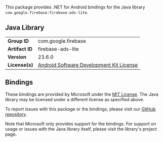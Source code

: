 This package provides .NET for Android bindings for the Java library `com.google.firebase:firebase-ads-lite`.

## Java Library

| | |
|-|-|
| **Group ID** | com.google.firebase |
| **Artifact ID** | firebase-ads-lite |
| **Version** | 23.6.0 |
| **License(s)** | [Android Software Development Kit License](https://developer.android.com/studio/terms.html) |

## Bindings

These bindings are provided by Microsoft under the [MIT License](https://opensource.org/licenses/MIT). The Java
library may be licensed under a different license as specified above.

To report issues with this package or the bindings, please visit our [GitHub repository](https://aka.ms/android-libraries).

Note that Microsoft only provides support for the bindings. For support on
usage or issues with the Java library itself, please visit the library's project page.
